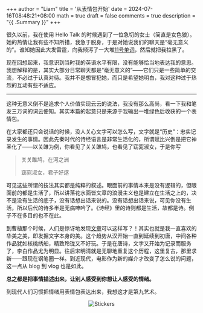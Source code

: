 +++
author = "Liam"
title = '从表情包开始'
date = 2024-07-16T08:48:21+08:00
math = true 
draft = false
comments = true
description = "{{ .Summary }}"
+++

很久以前，我在使用 Hello Talk 的时候遇到了一位急切的女士（简直是女色狼）。她的热情让我有些不知所措，我急于脱身，于是对她说我们的聊天是“毫无意义的”。谁知她因此大发雷霆，向我倾泻了一大堆[11号单词](https://baike.baidu.com/item/11号脏话/58377406)，然后就把我拉黑了。

现在回想起来，我意识到当时我的英语水平有限，没有能够恰当地表达我的意思。我想解释的是，其实大部分日常聊天都是“毫无意义的”——它们只是一些简单的交流，不必过于认真对待。我并不是想冒犯她，而只是希望她明白，我对这种过于热烈的互动有些不适应。

-----

这种无意义倒不是追求个人价值实现云云的说法，我没有那么高尚，看一下我和笔友三万词的词云便知。其实本篇的起意只是来源于我输出一堆绿色后收获的一个表情包。

在大家都还只会说话的时候，没人关心文字可以怎么写，文字就是“历史”：忠实记录发生的事情。因此先秦时代的诗经语言是非常生活化的，所谓赋比兴倒是把它神圣化了——以关雎为例，你看见了关关雎鸠，也看见了窈窕淑女，于是你写

>关关雎鸠，在河之洲<br>
>
>窈窕淑女，君子好逑<br>

可见这些所谓的技法其实都是纯粹的叙述。眼面前的事情本来是没有逻辑的，但眼面前的都是生活了，所以讲落花水面皆文章的浪漫主义也是建立在生活之上的，决不是没有生活的底子，没有话想出话来说的。没有话想出话来说，可见你没有生活，所以后代的诗多半是无病呻吟了。《诗经》里的诗则都是生活，故都是诗。例子不在多目的也不在此。

到曹植那个时候，人们是惊讶地发现[文章](https://so.gushiwen.cn/shiwenv_0559b0b0f385.aspx)可以这样写？！其实也就是我一直喜欢的华美之美，即发掘文字本身的美。这个趋势从汉开始一直到延续到初唐，中间各种作品犹如核桃绣船，精致玲珑又不好玩。于是在唐诗，文字又开始为记录而服务了，李白作品尤为明显。往后宋明清就是无聊地重复这个历程，这里复古，那里求新——跟现在钢笔圈一样。到近现代，电影作为新的媒介才改变了怎么说的问题，这一点从 blog 到 vlog 也是如此。

**总之都是把事情描述出来，让别人感受到你想让人感受的情绪。**

到现代人们习惯把情绪用表情包表达出来，我想这才是第九艺术。

<div style="text-align: center;">
    <img src="https://picx.zhimg.com/80/v2-469fb2d996be0c6f50185b45167495d7_1440w.jpeg" alt="Stickers">
</div>
